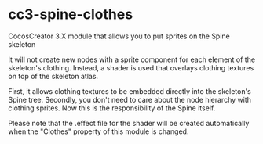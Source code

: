 # cc3-spine-clothes
CocosCreator 3.X module that allows you to put sprites on the Spine skeleton

It will not create new nodes with a sprite component for each element of the skeleton's clothing. Instead, a shader is used that overlays clothing textures on top of the skeleton atlas.

First, it allows clothing textures to be embedded directly into the skeleton's Spine tree.
Secondly, you don't need to care about the node hierarchy with clothing sprites. Now this is the responsibility of the Spine itself.

Please note that the .effect file for the shader will be created automatically when the "Clothes" property of this module is changed.
